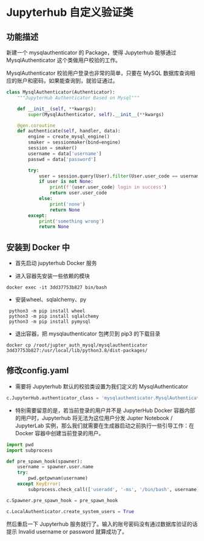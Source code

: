 # Jupyterhub 自定义验证类

## 功能描述

新建一个 mysqlauthenticator 的 Package，使得 Jupyterhub 能够通过 MysqlAuthenticator 这个类做用户校验的工作。

MysqlAuthenticator 校验用户登录也非常的简单，只要在 MySQL 数据库查询相应的账户和密码，如果能查询到，就验证通过。

```python
class MysqlAuthenticator(Authenticator):
    """JupyterHub Authenticator Based on Mysql"""

    def __init__(self, **kwargs):
        super(MysqlAuthenticator, self).__init__(**kwargs)

    @gen.coroutine
    def authenticate(self, handler, data):
        engine = create_mysql_engine()
        smaker = sessionmaker(bind=engine)
        session = smaker()
        username = data['username']
        passwd = data['password']

        try:
            user = session.query(User).filter(User.user_code == username).filter(User.pass_word == passwd).one()
            if user is not None:
                print(f'{user.user_code} login in success')
                return user.user_code
            else:
                print('none')
                return None
        except:
            print('something wrong')
            return None
```

## 安装到 Docker 中
* 首先启动 jupyterhub Docker 服务

* 进入容器先安装一些依赖的模块

```shell
docker exec -it 3dd37753b827 bin/bash
```

* 安装wheel、sqlalchemy、py

```shell
 python3 -m pip install wheel
 python3 -m pip install sqlalchemy
 python3 -m pip install pymysql
```

* 退出容器，把 mysqlauthenticator 包拷贝到 pip3 的下载目录

 ```shell
docker cp /root/jupter_auth_mysql/mysqlauthenticator 3dd37753b827:/usr/local/lib/python3.8/dist-packages/
 ```

## 修改config.yaml

*  需要将 Jupyterhub 默认的校验类设置为我们定义的 MysqlAuthenticator

```python
c.JupyterHub.authenticator_class = 'mysqlauthenticator.MysqlAuthenticator'
```
* 特别需要留意的是，若当前登录的用户并不是 JupyterHub Docker 容器内部的用户时，Jupyterhub 将无法为这位用户分发 Jupter Notebook / JupyterLab 实例，那么我们就需要在生成器启动之前执行一些引导工作：在 Docker 容器中创建当前登录的用户。

```python
import pwd
import subprocess

def pre_spawn_hook(spawner):
    username = spawner.user.name
    try:
        pwd.getpwnam(username)
    except KeyError:
        subprocess.check_call(['useradd', '-ms', '/bin/bash', username])

c.Spawner.pre_spawn_hook = pre_spawn_hook

c.LocalAuthenticator.create_system_users = True
```

然后重启一下 Jupyterhub 服务就行了。输入的账号密码没有通过数据库验证的话提示 Invalid username or password 就算成功了。